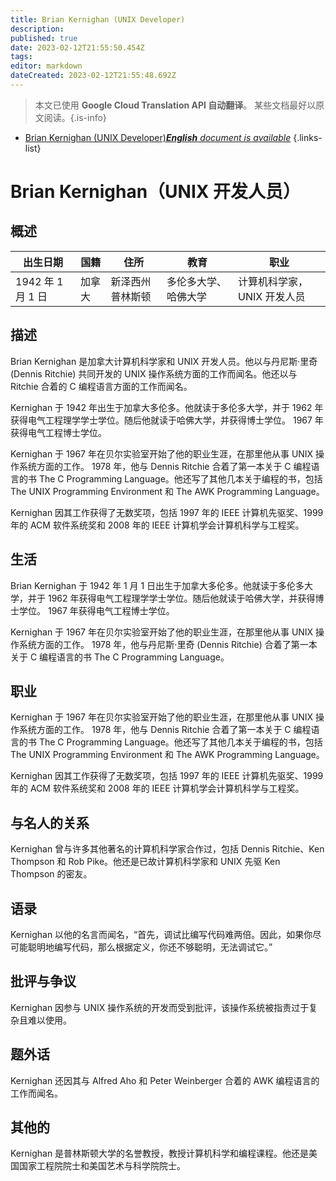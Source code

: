```yaml
---
title: Brian Kernighan (UNIX Developer)
description: 
published: true
date: 2023-02-12T21:55:50.454Z
tags: 
editor: markdown
dateCreated: 2023-02-12T21:55:48.692Z
---
```


> 本文已使用 **Google Cloud Translation API 自动翻译**。
某些文档最好以原文阅读。{.is-info}



- [Brian Kernighan (UNIX Developer)***English** document is available*](/en/Knowledge-base/Dictionary/Person/brian-kernighan-unix-developer)
{.links-list}


# Brian Kernighan（UNIX 开发人员）

## 概述

|出生日期 |国籍 |住所 |教育 |职业 |
| -------------- | ---------- | ---------- | ---------- | ---------- |
| 1942 年 1 月 1 日 |加拿大 |新泽西州普林斯顿 |多伦多大学、哈佛大学 |计算机科学家，UNIX 开发人员 |

## 描述

Brian Kernighan 是加拿大计算机科学家和 UNIX 开发人员。他以与丹尼斯·里奇 (Dennis Ritchie) 共同开发的 UNIX 操作系统方面的工作而闻名。他还以与 Ritchie 合着的 C 编程语言方面的工作而闻名。

Kernighan 于 1942 年出生于加拿大多伦多。他就读于多伦多大学，并于 1962 年获得电气工程理学学士学位。随后他就读于哈佛大学，并获得博士学位。 1967 年获得电气工程博士学位。

Kernighan 于 1967 年在贝尔实验室开始了他的职业生涯，在那里他从事 UNIX 操作系统方面的工作。 1978 年，他与 Dennis Ritchie 合着了第一本关于 C 编程语言的书 The C Programming Language。他还写了其他几本关于编程的书，包括 The UNIX Programming Environment 和 The AWK Programming Language。

Kernighan 因其工作获得了无数奖项，包括 1997 年的 IEEE 计算机先驱奖、1999 年的 ACM 软件系统奖和 2008 年的 IEEE 计算机学会计算机科学与工程奖。

## 生活

Brian Kernighan 于 1942 年 1 月 1 日出生于加拿大多伦多。他就读于多伦多大学，并于 1962 年获得电气工程理学学士学位。随后他就读于哈佛大学，并获得博士学位。 1967 年获得电气工程博士学位。

Kernighan 于 1967 年在贝尔实验室开始了他的职业生涯，在那里他从事 UNIX 操作系统方面的工作。 1978 年，他与丹尼斯·里奇 (Dennis Ritchie) 合着了第一本关于 C 编程语言的书 The C Programming Language。

## 职业

Kernighan 于 1967 年在贝尔实验室开始了他的职业生涯，在那里他从事 UNIX 操作系统方面的工作。 1978 年，他与 Dennis Ritchie 合着了第一本关于 C 编程语言的书 The C Programming Language。他还写了其他几本关于编程的书，包括 The UNIX Programming Environment 和 The AWK Programming Language。

Kernighan 因其工作获得了无数奖项，包括 1997 年的 IEEE 计算机先驱奖、1999 年的 ACM 软件系统奖和 2008 年的 IEEE 计算机学会计算机科学与工程奖。

## 与名人的关系

Kernighan 曾与许多其他著名的计算机科学家合作过，包括 Dennis Ritchie、Ken Thompson 和 Rob Pike。他还是已故计算机科学家和 UNIX 先驱 Ken Thompson 的密友。

## 语录

Kernighan 以他的名言而闻名，“首先，调试比编写代码难两倍。因此，如果你尽可能聪明地编写代码，那么根据定义，你还不够聪明，无法调试它。”

## 批评与争议

Kernighan 因参与 UNIX 操作系统的开发而受到批评，该操作系统被指责过于复杂且难以使用。

## 题外话

Kernighan 还因其与 Alfred Aho 和 Peter Weinberger 合着的 AWK 编程语言的工作而闻名。

## 其他的

Kernighan 是普林斯顿大学的名誉教授，教授计算机科学和编程课程。他还是美国国家工程院院士和美国艺术与科学院院士。